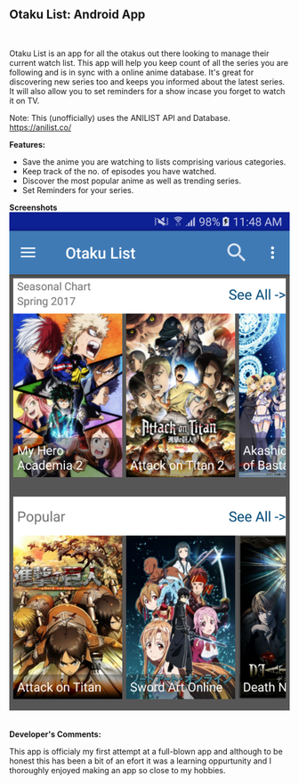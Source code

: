 <h2><b>Otaku List: Android App</b></h2> <br>

Otaku List is an app for all the otakus out there looking to manage their current watch list.
This app will help you keep count of all the series you are following and is in sync with a online anime database.
It's great for discovering new series too and keeps you informed about the latest series.
It will also allow you to set reminders for a show incase you forget to watch it on TV.

Note:
This (unofficially) uses the ANILIST API and Database.
https://anilist.co/


<b>Features:</b>
- Save the anime you are watching to lists comprising various categories.
- Keep track of the no. of episodes you have watched.
- Discover the most popular anime as well as trending series.
- Set Reminders for your series.

<b>Screenshots</b>
![alt text](screenshots/ss1.png "Home Page") 

<br>
<b>Developer's Comments:</b>

This app is officialy my first attempt at a full-blown app and although to be honest this has been a bit of an efort it was a learning oppurtunity and I thoroughly enjoyed making an app so close to my hobbies.
